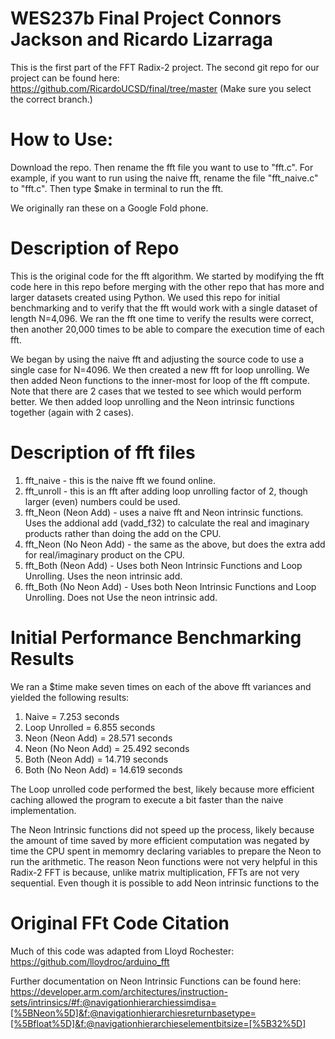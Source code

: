 # WES237b Final Project Connors Jackson and Ricardo Lizarraga
This is the first part of the FFT Radix-2 project.
The second git repo for our project can be found here: https://github.com/RicardoUCSD/final/tree/master (Make sure you select the correct branch.)

# How to Use:
Download the repo. Then rename the fft file you want to use to "fft.c". For example, if you want to run using the naive fft, rename the file "fft_naive.c" to "fft.c". Then type $make in terminal to run the fft.

We originally ran these on a Google Fold phone.

# Description of Repo
This is the original code for the fft algorithm. We started by modifying the fft code here in this repo before merging with the other repo that has more and larger datasets created using Python. We used this repo for initial benchmarking and to verify that the fft would work with a single dataset of length N=4,096. We ran the fft one time to verify the results were correct, then another 20,000 times to be able to compare the execution time of each fft.

We began by using the naive fft and adjusting the source code to use a single case for N=4096. We then created a new fft for loop unrolling. We then added Neon functions to the inner-most for loop of the fft compute. Note that there are 2 cases that we tested to see which would perform better. We then added loop unrolling and the Neon intrinsic functions together (again with 2 cases).

# Description of fft files
1. fft_naive - this is the naive fft we found online.
2. fft_unroll - this is an fft after adding loop unrolling factor of 2, though larger (even) numbers could be used.
3. fft_Neon (Neon Add) - uses a naive fft and Neon intrinsic functions. Uses the addional add (vadd_f32) to calculate the real and imaginary products rather than doing the add on the CPU.
4. fft_Neon (No Neon Add) - the same as the above, but does the extra add for real/imaginary product on the CPU.
5. fft_Both (Neon Add) - Uses both Neon Intrinsic Functions and Loop Unrolling. Uses the neon intrinsic add.
6. fft_Both (No Neon Add) - Uses both Neon Intrinsic Functions and Loop Unrolling. Does not Use the neon intrinsic add.

# Initial Performance Benchmarking Results
We ran a $time make seven times on each of the above fft variances and yielded the following results:
1. Naive                =   7.253   seconds
2. Loop Unrolled        =   6.855   seconds
3. Neon (Neon  Add)     =   28.571  seconds
4. Neon (No Neon Add)   =   25.492  seconds
5. Both (Neon  Add)     =   14.719  seconds
6. Both (No Neon  Add)  =   14.619  seconds

The Loop unrolled code performed the best, likely because more efficient caching allowed the program to execute a bit faster than the naive implementation. 

The Neon Intrinsic functions did not speed up the process, likely because the amount of time saved by more efficient computation was negated by time the CPU spent in memomry declaring variables to prepare the Neon to run the arithmetic. The reason Neon functions were not very helpful in this Radix-2 FFT is because, unlike matrix multiplication, FFTs are not very sequential. Even though it is possible to add Neon intrinsic functions to the 


# Original FFt Code Citation
Much of this code was adapted from Lloyd Rochester: https://github.com/lloydroc/arduino_fft

Further documentation on Neon Intrinsic Functions can be found here: https://developer.arm.com/architectures/instruction-sets/intrinsics/#f:@navigationhierarchiessimdisa=[%5BNeon%5D]&f:@navigationhierarchiesreturnbasetype=[%5Bfloat%5D]&f:@navigationhierarchieselementbitsize=[%5B32%5D]
